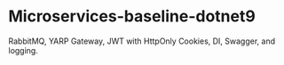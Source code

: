 # Microservices-baseline-dotnet9
RabbitMQ, YARP Gateway, JWT with HttpOnly Cookies, DI, Swagger, and logging.
